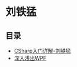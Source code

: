 #  刘铁猛

## 目录

  * [CSharp入门详解-刘铁猛](/study/CSharp/刘铁猛/CSharp入门详解-刘铁猛/README)
  * [深入浅出WPF](/study/CSharp/刘铁猛/深入浅出WPF)